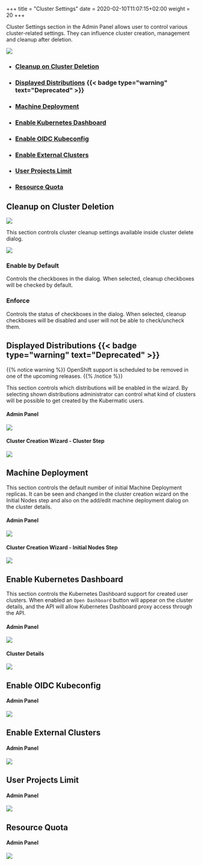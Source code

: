 +++
title = "Cluster Settings"
date = 2020-02-10T11:07:15+02:00
weight = 20
+++

Cluster Settings section in the Admin Panel allows user to control various cluster-related settings. They
can influence cluster creation, management and cleanup after deletion.

![](/img/kubermatic/master/ui/cluster_settings.png?height=300px&classes=shadow)

- ### [Cleanup on Cluster Deletion](#cleanup-on-cluster-deletion)
- ### [Displayed Distributions](#displayed-distributions) {{< badge type="warning" text="Deprecated" >}}
- ### [Machine Deployment](#machine-deployment)
- ### [Enable Kubernetes Dashboard](#enable-kubernetes-dashboard)
- ### [Enable OIDC Kubeconfig](#enable-oidc-kubeconfig)
- ### [Enable External Clusters](#enable-external-clusters)
- ### [User Projects Limit](#user-projects-limit)
- ### [Resource Quota](#resource-quota)

## Cleanup on Cluster Deletion

![](/img/kubermatic/master/ui/cleanup_on_cluster_deletion.png?classes=shadow,floatleft)

This section controls cluster cleanup settings available inside cluster delete dialog.

![](/img/kubermatic/master/ui/delete_cluster_dialog.png?height=200px&classes=shadow,floatleft)

### Enable by Default

Controls the checkboxes in the dialog. When selected, cleanup checkboxes will be checked by default.

### Enforce

Controls the status of checkboxes in the dialog. When selected, cleanup checkboxes will be disabled and user will not
be able to check/uncheck them.

## Displayed Distributions {{< badge type="warning" text="Deprecated" >}}

{{% notice warning %}}
OpenShift support is scheduled to be removed in one of the upcoming releases.
{{% /notice %}}

This section controls which distributions will be enabled in the wizard. By selecting shown distributions
administrator can control what kind of clusters will be possible to get created by the Kubermatic users.

#### Admin Panel
![](/img/kubermatic/master/ui/displayed_distributions.png?classes=shadow,floatleft)


#### Cluster Creation Wizard - Cluster Step
![](/img/kubermatic/master/ui/wizard_cluster_step.png?height=300px&classes=shadow,floatleft)

## Machine Deployment

This section controls the default number of initial Machine Deployment replicas. It can be seen and changed
in the cluster creation wizard on the Initial Nodes step and also on the add/edit machine deployment dialog on
the cluster details.

#### Admin Panel
![](/img/kubermatic/master/ui/machine_deployment.png?classes=shadow,floatleft)

#### Cluster Creation Wizard - Initial Nodes Step
![](/img/kubermatic/master/ui/wizard_initial_nodes_step.png?height=300px&classes=shadow,floatleft)

## Enable Kubernetes Dashboard

This section controls the Kubernetes Dashboard support for created user clusters. When enabled an `Open Dashboard` 
button will appear on the cluster details, and the API will allow Kubernetes Dashboard proxy access through the API.

#### Admin Panel
![](/img/kubermatic/master/ui/enable_kubernetes_dashboard.png?classes=shadow,floatleft)

#### Cluster Details
![](/img/kubermatic/master/ui/cluster_details.png?height=300px&classes=shadow,floatleft)

## Enable OIDC Kubeconfig

#### Admin Panel
![](/img/kubermatic/master/ui/enable_oidc_kubeconfig.png?classes=shadow,floatleft)

## Enable External Clusters

#### Admin Panel
![](/img/kubermatic/master/ui/enable_external_clusters.png?classes=shadow,floatleft)

## User Projects Limit

#### Admin Panel
![](/img/kubermatic/master/ui/user_projects_limit.png?classes=shadow,floatleft)

## Resource Quota

#### Admin Panel
![](/img/kubermatic/master/ui/resource_quota.png?classes=shadow,floatleft)
